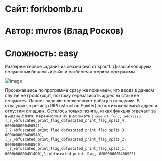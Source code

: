 
# Сайт: forkbomb.ru 
# Автор: mvros (Влад Росков)
# Сложность: easy 


Разберем первое задание из сезона pwn от spbctf. Дизассемблируем полученный 
бинарный файл и разберем алгоритм программы.

![image](https://github.com/user-attachments/assets/7452c046-5bf8-4c0c-9c51-3be1ad27a4fc)

Пробежавшись по программе сразу же понимаем, что ввода в данном случае не происходит, поэтому перезаписать адрес 
на стэке не получится. Данное задание предполагает работу в отладчике. В отладчике, в регистр RIP(Instruction Pointer) положим желаемый адрес 
и отпустим отладчик. Осталось только понять, какая функция отвечает за выдачу флага, перечислим их в формате `(name_of_func, address)`: \
`(_7_obfuscated_print_flag_obfuscated_print_flag_split_4, 0000000000400541)`,
`(_7_obfuscated_print_flag_obfuscated_print_flag_split_3, 00000000004005A0)`, 
`(_7_obfuscated_print_flag_obfuscated_print_flag_split_2, 00000000004005C0)`, 
`(_7_obfuscated_print_flag_obfuscated_print_flag_split_1, 00000000004014D0)`, \ 
`(obfuscated_print_flag, 00000000004009E0)`


